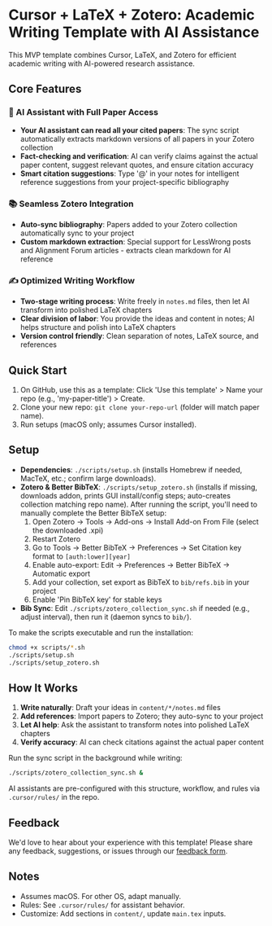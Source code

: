 # Cursor + LaTeX + Zotero: Academic Writing Template with AI Assistance

This MVP template combines Cursor, LaTeX, and Zotero for efficient academic writing with AI-powered research assistance.

## Core Features

### 🤖 AI Assistant with Full Paper Access
- **Your AI assistant can read all your cited papers**: The sync script automatically extracts markdown versions of all papers in your Zotero collection
- **Fact-checking and verification**: AI can verify claims against the actual paper content, suggest relevant quotes, and ensure citation accuracy
- **Smart citation suggestions**: Type '@' in your notes for intelligent reference suggestions from your project-specific bibliography

### 📚 Seamless Zotero Integration
- **Auto-sync bibliography**: Papers added to your Zotero collection automatically sync to your project
- **Custom markdown extraction**: Special support for LessWrong posts and Alignment Forum articles - extracts clean markdown for AI reference
### ✍️ Optimized Writing Workflow
- **Two-stage writing process**: Write freely in `notes.md` files, then let AI transform into polished LaTeX chapters
- **Clear division of labor**: You provide the ideas and content in notes; AI helps structure and polish into LaTeX chapters
- **Version control friendly**: Clean separation of notes, LaTeX source, and references

## Quick Start
1. On GitHub, use this as a template: Click 'Use this template' > Name your repo (e.g., 'my-paper-title') > Create.
2. Clone your new repo: `git clone your-repo-url` (folder will match paper name).
3. Run setups (macOS only; assumes Cursor installed).

## Setup
- **Dependencies**: `./scripts/setup.sh` (installs Homebrew if needed, MacTeX, etc.; confirm large downloads).
- **Zotero & Better BibTeX**: `./scripts/setup_zotero.sh` (installs if missing, downloads addon, prints GUI install/config steps; auto-creates collection matching repo name). After running the script, you'll need to manually complete the Better BibTeX setup:
  1. Open Zotero → Tools → Add-ons → Install Add-on From File (select the downloaded .xpi)
  2. Restart Zotero
  3. Go to Tools → Better BibTeX → Preferences → Set Citation key format to `[auth:lower][year]`
  4. Enable auto-export: Edit → Preferences → Better BibTeX → Automatic export
  5. Add your collection, set export as BibTeX to `bib/refs.bib` in your project
  6. Enable 'Pin BibTeX key' for stable keys
- **Bib Sync**: Edit `./scripts/zotero_collection_sync.sh` if needed (e.g., adjust interval), then run it (daemon syncs to `bib/`).

To make the scripts executable and run the installation:

```bash
chmod +x scripts/*.sh
./scripts/setup.sh
./scripts/setup_zotero.sh
```

## How It Works

1. **Write naturally**: Draft your ideas in `content/*/notes.md` files
2. **Add references**: Import papers to Zotero; they auto-sync to your project
3. **Let AI help**: Ask the assistant to transform notes into polished LaTeX chapters
4. **Verify accuracy**: AI can check citations against the actual paper content

Run the sync script in the background while writing:

```bash
./scripts/zotero_collection_sync.sh &
```

AI assistants are pre-configured with this structure, workflow, and rules via `.cursor/rules/` in the repo.

## Feedback

We'd love to hear about your experience with this template! Please share any feedback, suggestions, or issues through our [feedback form](https://docs.google.com/forms/d/e/1FAIpQLSdBpFHVVR9a93MyGgg1wfH7u3CwEq58SfGXMzxy0N96AngMww/viewform?usp=dialog).

## Notes
- Assumes macOS. For other OS, adapt manually.
- Rules: See `.cursor/rules/` for assistant behavior.
- Customize: Add sections in `content/`, update `main.tex` inputs. 